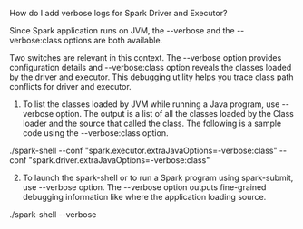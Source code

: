 How do I add verbose logs for Spark Driver and Executor?

Since Spark application runs on JVM, the --verbose and the --verbose:class options are both available.


Two switches are relevant in this context. The --verbose option provides configuration details and --verbose:class option reveals the classes loaded by the driver and executor. This debugging utility helps you trace class path conflicts for driver and executor.

1) To list the classes loaded by JVM while running a Java program, use --verbose option. The output is a list of all the classes loaded by the Class loader and the source that called the class. The following is a sample code using the --verbose:class option.

./spark-shell  --conf "spark.executor.extraJavaOptions=-verbose:class"  --conf "spark.driver.extraJavaOptions=-verbose:class"


2) To launch the spark-shell or to run a Spark program using spark-submit, use --verbose option. The --verbose option outputs fine-grained debugging information like where the application loading source.

./spark-shell --verbose
